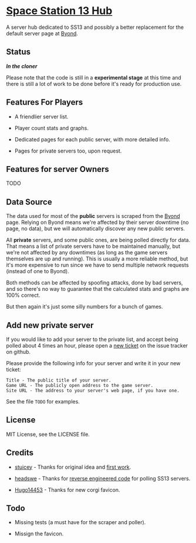 [Space Station 13 Hub](https://www.ss13.se/)
================================================================================

A server hub dedicated to SS13 and possibly a better replacement for the default
server page at [Byond](https://www.byond.com/games/exadv1/spacestation13).

Status
--------------------------------------------------------------------------------

***In the cloner***

Please note that the code is still in a **experimental stage** at this time and
there is still a lot of work to be done before it's ready for production use.

Features For Players
--------------------------------------------------------------------------------

- A friendlier server list.

- Player count stats and graphs.

- Dedicated pages for each public server, with more detailed info.

- Pages for private servers too, upon request.

Features for server Owners
--------------------------------------------------------------------------------

TODO

Data Source
--------------------------------------------------------------------------------

The data used for most of the **public** servers is scraped from the [Byond](http://www.byond.com/games/exadv1/spacestation13) page.
Relying on Byond means we're affected by their server downtime (no page, no data),
but we will automatically discover any new public servers.

All **private** servers, and some public ones, are being polled directly for data.
That means a list of private servers have to be maintained manually, but we're
not affected by any downtimes (as long as the game servers themselves are up
and running). This is usually a more reliable method, but it's more expensive to
run since we have to send multiple network requests (instead of one to Byond).

Both methods can be affected by spoofing attacks, done by bad servers, and so
there's no way to guarantee that the calculated stats and graphs are 100% correct.

But then again it's just some silly numbers for a bunch of games.

Add new private server
--------------------------------------------------------------------------------

If you would like to add your server to the private list, and accept being polled
about 4 times an hour, please open a [new ticket](https://github.com/lmas/ss13_se/issues/new)
on the issue tracker on github.

Please provide the following info for your server and write it in your new ticket:

    Title - The public title of your server.
    Game URL - The publicly open address to the game server.
    Site URL - The address to your server's web page, if you have one.

See the file `TODO` for examples.

License
--------------------------------------------------------------------------------

MIT License, see the LICENSE file.

Credits
--------------------------------------------------------------------------------

- [stuicey](https://www.reddit.com/user/stuicey) - Thanks for original idea and [first work](https://www.reddit.com/r/SS13/comments/2p6znr/hub_population_data/).

- [headswe](https://www.reddit.com/user/headswe) - Thanks for [reverse engineered code](http://www.reddit.com/r/SS13/comments/31b5im/a_bunch_of_graphs_for_all_servers/cq11nld) for polling SS13 servers.

- [Hugo14453](https://github.com/Hugo14453) - Thanks for new corgi favicon.

Todo
--------------------------------------------------------------------------------

- Missing tests (a must have for the scraper and poller).

- Missign the favicon.

